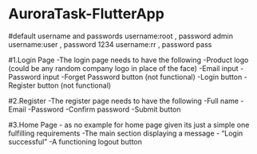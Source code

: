 # AuroraTask-FlutterApp

#default username and passwords
  username:root , password admin
  username:user , password 1234
  username:rr   , password pass


#1.Login Page
  -The login page needs to have the following
  -Product logo (could be any random company logo in place of the face)
  -Email input
  -Password input
  -Forget Password button (not functional)
  -Login button
  -Register button (not functional)

#2.Register
  -The register page needs to have the following
  -Full name 
  -Email
  -Password
  -Confirm password
  -Submit button

#3.Home Page -  as no example for home page given its just a simple one fulfilling requirements
  -The main section displaying a message - “Login successful”
  -A functioning logout button
